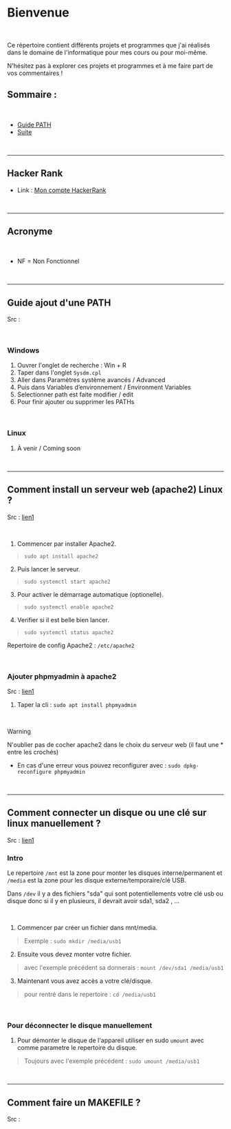 # Bienvenue

</br>

Ce répertoire contient différents projets et programmes que j'ai réalisés dans le domaine de l'informatique pour mes cours ou pour moi-même.

N'hésitez pas à explorer ces projets et programmes et à me faire part de vos commentaires !

## Sommaire :

</br>

- [Guide PATH](#PATH)
- [Suite](#TestLien)

</br>

---

## Hacker Rank

* Link : [Mon compte HackerRank](https://www.hackerrank.com/profile/bucchiottydorian)

</br>

---

## Acronyme

</br>

- NF = Non Fonctionnel

</br>

---

## Guide ajout d'une PATH 

Src :

</br>

### Windows

1. Ouvrer l'onglet de recherche : Win + R
2. Taper dans l'onglet `Sysdm.cpl`
3. Aller dans Paramètres système avancés / Advanced
4. Puis dans Variables d’environnement / Environment Variables
5. Selectionner path est faite modifier / edit
6. Pour finir ajouter ou supprimer les PATHs

</br>

### Linux
1. À venir / Coming soon

</br>

---

## Comment install un serveur web (apache2) Linux ?

Src : [lien1](https://doc.ubuntu-fr.org/apache2)

</br>

1. Commencer par installer Apache2.
> `sudo apt install apache2`
2. Puis lancer le serveur.
> `sudo systemctl start apache2`
3. Pour activer le démarrage automatique (optionelle).
> `sudo systemctl enable apache2`
4. Verifier si il est belle bien lancer.
> `sudo systemctl status apache2`

Repertoire de config Apache2 : `/etc/apache2`

</br>

### Ajouter phpmyadmin à apache2

Src : [lien1](https://doc.ubuntu-fr.org/phpmyadmin)

1. Taper la cli : `sudo apt install phpmyadmin`

</br>

> [!WARNING]
> N'oublier pas de cocher apache2 dans le choix du serveur web (il faut une * entre les crochés)
> * En cas d'une erreur vous pouvez reconfigurer avec : `sudo dpkg-reconfigure phpmyadmin`

</br>

---


## Comment connecter un disque ou une clé sur linux manuellement ?

Src : [lien1](https://www.cyrilaudras.fr/index.php/informatique/configuration-reseau-et-systeme/111-gerer-une-cle-usb-sous-linux-en-ligne-de-commandes)

### Intro

Le repertoire `/mnt` est la zone pour monter les disques interne/permanent et `/media` est la zone pour les disque externe/temporaire/clé USB.

Dans `/dev` il y a des fichiers "sda" qui sont potentiellements votre clé usb ou disque donc si il y en plusieurs, il devrait avoir sda1, sda2 , ...

</br>

1. Commencer par créer un fichier dans mnt/media.
> Exemple : `sudo mkdir /media/usb1`

2. Ensuite vous devez monter votre fichier.
> avec l'exemple précédent sa donnerais : `mount /dev/sda1 /media/usb1 `
3. Maintenant vous avez accès a votre clé/disque.
> pour rentré dans le repertoire : `cd /media/usb1`
</br>

### Pour déconnecter le disque manuellement

1. Pour démonter le disque de l'appareil utiliser en sudo `umount` avec comme parametre le repertoire du disque.
> Toujours avec l'exemple précédent : `sudo umount /media/usb1` 

</br>

---

## Comment faire un MAKEFILE ?

Src : 
